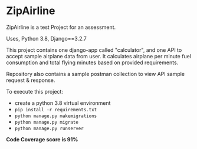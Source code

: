 # ZipAirline
ZipAirline is a test Project for an assessment.

Uses, Python 3.8, Django==3.2.7

This project contains one django-app called "calculator", and one API to accept sample airplane data from user. It calculates airplane per minute fuel consumption and total flying minutes based on provided requirements.

Repository also contains a sample postman collection to view API sample request & response. 

To execute this project:
 - create a python 3.8 virtual environment
 - `pip install -r requirements.txt`
 - `python manage.py makemigrations`
 - `python manage.py migrate`
 - `python manage.py runserver`


**Code Coverage score is 91%**

